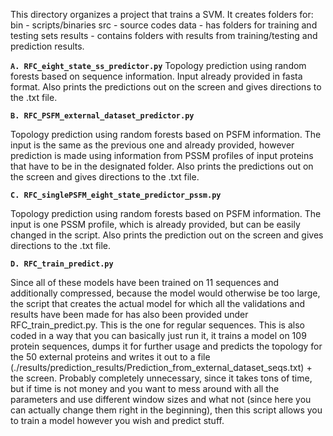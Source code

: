 This directory organizes a project that trains a SVM.
It creates folders for:
bin - scripts/binaries
src - source codes
data - has folders for training and testing sets
results - contains folders with results from training/testing and prediction results.

__```A. RFC_eight_state_ss_predictor.py```__
Topology prediction using random forests based on sequence information. Input already provided in fasta format. Also prints the predictions out on the screen and gives directions to the .txt file.


__```B. RFC_PSFM_external_dataset_predictor.py```__


Topology prediction using random forests based on PSFM information. The input is the same as the previous one and already provided, however prediction is made using information from PSSM profiles of input proteins that have to be in the designated folder. Also prints the predictions out on the screen and gives directions to the .txt file.


__```C. RFC_singlePSFM_eight_state_predictor_pssm.py```__

 
Topology prediction using random forests based on PSFM information. The input is one PSSM profile, which is already provided, but can be easily changed in the script. Also prints the prediction out on the screen and gives directions to the .txt file.

__```D. RFC_train_predict.py```__


Since all of these models have been trained on 11 sequences and additionally compressed, because the model would otherwise be too large, the script that creates the actual model for which all the validations and results have been made for has also been provided under RFC_train_predict.py. This is the one for regular sequences. This is also coded in a way that you can basically just run it, it trains a model on 109 protein sequences, dumps it for further usage and predicts the topology for the 50 external proteins and writes it out to a file (./results/prediction_results/Prediction_from_external_dataset_seqs.txt) + the screen. Probably completely unnecessary, since it takes tons of time, but if time is not money and you want to mess around with all the parameters and use different window sizes and what not (since here you can actually change them right in the beginning), then this script allows you to train a model however you wish and predict stuff.
